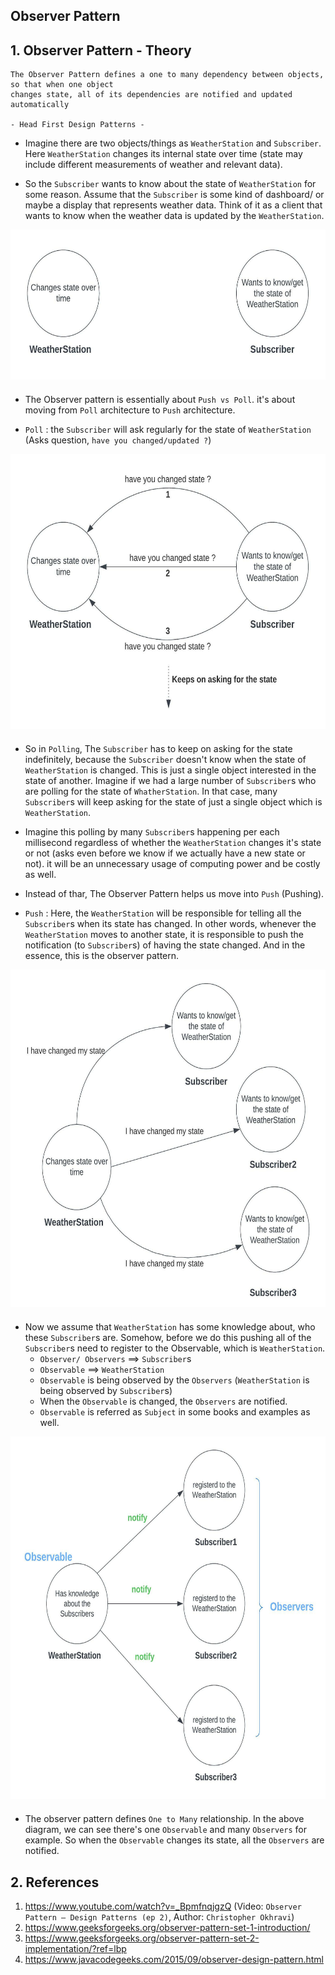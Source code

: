 ## Observer Pattern

## 1. Observer Pattern - Theory

```
The Observer Pattern defines a one to many dependency between objects, so that when one object 
changes state, all of its dependencies are notified and updated automatically 

- Head First Design Patterns -
```

- Imagine there are two objects/things as `WeatherStation` and `Subscriber`. Here `WeatherStation`
  changes its internal state over time (state may include different measurements of weather and
  relevant data).


- So the `Subscriber` wants to know about the state of `WeatherStation` for some reason. Assume that
  the `Subscriber` is some kind of dashboard/ or maybe a display that represents weather data. Think
  of it as a client that wants to know when the weather data is updated by the `WeatherStation`.

<div align="left" style="margin-bottom:20px;">
  <img alt="weather station and subscriber diagram 1" height="240"
    src="src/main/resources/images/weather-station-and-subscriber-diagram-1.jpeg" 
    title="weather station and subscriber diagram 1" width="600"/>
</div>

- The Observer pattern is essentially about `Push vs Poll`. it's about moving from `Poll`
  architecture to `Push` architecture.


- `Poll` : the `Subscriber` will ask regularly for the state of `WeatherStation` (Asks
  question, `have you changed/updated ?`)

<div align="left" style="margin-bottom:20px;">
  <img alt="weather station and subscriber diagram 2" height="440"
    src="src/main/resources/images/weather-station-and-subscriber-poll-example.jpeg" 
    title="weather station and subscriber diagram 2" width="600"/>
</div>

- So in `Polling`, The `Subscriber` has to keep on asking for the state indefinitely, because
  the `Subscriber` doesn't know when the state of `WeatherStation` is changed. This is just a single
  object interested in the state of another. Imagine if we had a large number of `Subscriber`s who
  are polling for the state of `WhatherStation`. In that case, many `Subscriber`s will keep asking
  for the state of just a single object which is `WeatherStation`.


- Imagine this polling by many `Subscriber`s happening per each millisecond regardless of whether
  the `WeatherStation` changes it's state or not (asks even before we know if we actually have a new
  state or not). it will be an unnecessary usage of computing power and be costly as well.


- Instead of thar, The Observer Pattern helps us move into `Push` (Pushing).


- `Push` : Here, the `WeatherStation` will be responsible for telling all the `Subscriber`s when its
  state has changed. In other words, whenever the `WeatherStation` moves to another state, it is
  responsible to push the notification (to `Subscriber`s) of having the state changed. And in the
  essence, this is the observer pattern.

<div align="left" style="margin-bottom:20px;">
  <img alt="weather station and subscriber diagram 3" height="540"
    src="src/main/resources/images/push-mechanism-from-weather-station-to-subscribers.jpeg" 
    title="weather station and subscriber diagram 3" width="600"/>
</div>

- Now we assume that `WeatherStation` has some knowledge about, who these `Subscriber`s are.
  Somehow, before we do this pushing all of the `Subscriber`s need to register to the Observable,
  which is `WeatherStation`.
    - `Observer/ Observers` ==> `Subscriber`s
    - `Observable` ==> `WeatherStation`
    - `Observable` is being observed by the `Observers` (`WeatherStation` is being observed
      by `Subscriber`s)
    - When the `Observable` is changed, the `Observers` are notified.
    - `Observable` is referred as `Subject` in some books and examples as well.

<div align="left" style="margin-bottom:20px;">
  <img alt="weather station and subscriber diagram 3" height="580"
    src="src/main/resources/images/observable-and-observers.jpeg" 
    title="weather station and subscriber diagram 3" width="640"/>
</div>

- The observer pattern defines `One to Many` relationship. In the above diagram, we can see there's
  one `Observable` and many `Observers` for example. So when the `Observable` changes its state, all
  the `Observers` are notified.

## 2. References

1. https://www.youtube.com/watch?v=_BpmfnqjgzQ (Video: `Observer Pattern – Design Patterns
   (ep 2)`, Author: `Christopher Okhravi`)
2. https://www.geeksforgeeks.org/observer-pattern-set-1-introduction/
3. https://www.geeksforgeeks.org/observer-pattern-set-2-implementation/?ref=lbp
4. https://www.javacodegeeks.com/2015/09/observer-design-pattern.html
